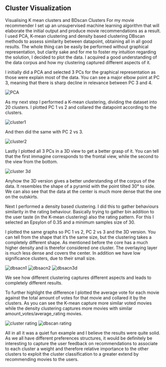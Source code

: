 ## Cluster Visualization

Visualising K mean clusters and BDscan Clusters
For my movie recommender I set up an unsupervised machine learning algorithm that will elaborate the initial output and produce movie recommendations as a result. 
I used PCA, K-mean clustering and density based clustering DBscan methods to assess similarity between datapoint, obtaining all in all good results.
The whole thing can be easily be performed without graphical representation, but clarity sake and for me to foster my intuition regarding the solution, I decided to plot the data. I acquired a good understanding of the data corpus and how my clustering captured different aspects of it. 

I initially did a PCA and selected 3 PCs for the graphical representation as those were explain most of the data. You can see a major elbow point at PC 3, meaning that there is  sharp decline in relevance between PC 3 and 4. 

![PCA](https://user-images.githubusercontent.com/45852059/150121693-8d8b575c-ca19-46f4-b9ed-ea059b56838e.png)

As my next step I performed a K-mean clustering, dividing the dataset into 20 clusters. I plotted PC 1 vs 2 and collared the datapoint according to the clusters. 

![cluster1](https://user-images.githubusercontent.com/45852059/150121690-de889ab7-d2b3-446f-9096-f9c561597245.png)

And then did the same with PC 2 vs 3.

![cluster2](https://user-images.githubusercontent.com/45852059/150121689-620addc1-6444-4c14-8780-22501ef12675.png)

Lastly I plotted all 3 PCs in a 3D view to get a better grasp of it. You can tell that the first immagine corresponds to the frontal view, while the second to the view from the bottom.

![cluster 3d](https://user-images.githubusercontent.com/45852059/150121688-e1050230-d3b9-42e3-836d-6bdcd5af76ef.png)

Anyhow the 3D version gives a better understanding of the corpus of the data. It resembles the shape of a pyramid with the point tilted 30° to side. We can also see that the data at the center is much more dense that the one on the outskirts. 


Next I performed a density based clustering. I did this to gather behaviours similarity in the rating behaviour. Basically trying to gather bin addition to the user taste (in the K-mean clustering) also the rating pattern. For this I selected an Epsylon of 0.35 and a minimum samples size of 30. 

I plotted the same graphs so PC 1 vs 2, PC 2 vs 3 and the 3D version. You can tell from the shape that it’s the same size, but the clustering takes a completely different shape. As mentioned before the core has a much higher density and is therefor considered one cluster. The overlaying layer is much less dense and covers the center. In addition we have low significance clusters, due to their small size.

![dbsacn1](https://user-images.githubusercontent.com/45852059/150121686-ca18e9e0-940c-4aec-93c9-5a4ad699119b.png)
![dbsacn2](https://user-images.githubusercontent.com/45852059/150121683-9ce4ec4e-3d27-4205-8dda-1b9d2c3a5a4d.png)
![dbsacn3d](https://user-images.githubusercontent.com/45852059/150121680-e496ed88-97fe-4707-b659-962bceac6cb3.png)

We see how different clustering captures different aspects and leads to completely different results.

To further highlight the difference I plotted the average vote for each movie against the total amount of votes for that movie and collared it by the clusters. As you can see the K-mean capture more similar voted movies while the density clustering captures more movies with similar amount_votes/average_rating movies.

![cluster rating](https://user-images.githubusercontent.com/45852059/150121671-c63263e0-9e0b-4d37-b751-ca7bee4d1f05.png)
![dbscan rating](https://user-images.githubusercontent.com/45852059/150121677-ebad5aa6-2536-41ac-b0e2-5c0195d5a7f8.png)

All in all it was a quiet fun example and I believe the results were quite solid. As we all have different preferences structures, it would be definitely be interesting to capture the user feedback on recommendations to associate to each cluster a weight and therefore relative importance to the other clusters to exploit the cluster classification to a greater extend by recommending movies to the users. 
